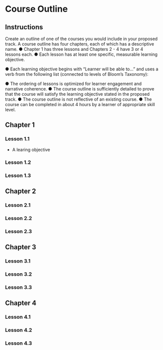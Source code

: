 # Course Outline
## Instructions
Create an outline of one of the courses you would include in your proposed track.
A course outline has four chapters, each of which has a descriptive name.
● Chapter 1 has three lessons and Chapters 2 - 4 have 3 or 4 lessons each.
● Each lesson has at least one specific, measurable learning objective.

● Each learning objective begins with “Learner will be able to...” and uses a verb from the
following list (connected to levels of Bloom’s Taxonomy):

● The ordering of lessons is optimized for learner engagement and narrative coherence.
● The course outline is sufficiently detailed to prove that the course will satisfy the
learning objective stated in the proposed track.
● The course outline is not reflective of an existing course.
● The course can be completed in about 4 hours by a learner of appropriate skill level.

## Chapter 1
### Lesson 1.1
- A learing objective
### Lesson 1.2
### Lesson 1.3

## Chapter 2
### Lesson 2.1
### Lesson 2.2
### Lesson 2.3

## Chapter 3
### Lesson 3.1
### Lesson 3.2
### Lesson 3.3

## Chapter 4
### Lesson 4.1
### Lesson 4.2
### Lesson 4.3

